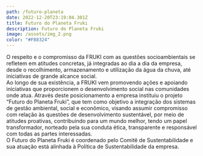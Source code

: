 ```yaml
---
path: /futuro-planeta
date: 2022-12-20T23:19:04.301Z
title: Futuro do Planeta Fruki
description: Futuro do Planeta Fruki
image: /assets/img_2.png
color: "#F88324"
---
```

O respeito e o compromisso da FRUKI com as questões socioambientais se refletem em atitudes concretas, já integradas ao dia a dia da empresa, desde o recolhimento, armazenamento e utilização da água da chuva, até iniciativas de grande alcance social.\
Ao longo de sua existência, a FRUKI vem promovendo ações e apoiando iniciativas que proporcionem o desenvolvimento social nas comunidades onde atua. Através deste posicionamento a empresa instituiu o projeto “Futuro do Planeta Fruki”, que tem como objetivo a integração dos sistemas de gestão ambiental, social e econômico, visando assumir compromisso com relação às questões de desenvolvimento sustentável, por meio de atitudes proativas, contribuindo para um mundo melhor, tendo um papel transformador, norteado pela sua conduta ética, transparente e responsável com todas as partes interessadas.\
O Futuro do Planeta Fruki é coordenado pelo Comitê de Sustentabilidade e sua atuação está alinhada à Política de Sustentabilidade da empresa.